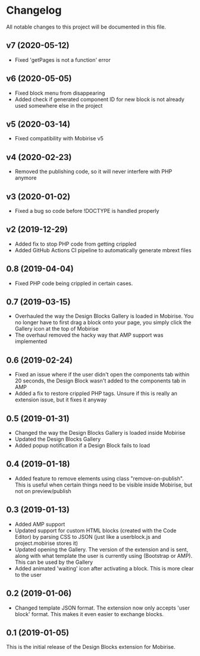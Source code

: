 # Changelog

All notable changes to this project will be documented in this file.

## v7 (2020-05-12)

- Fixed 'getPages is not a function' error

## v6 (2020-05-05)

- Fixed block menu from disappearing
- Added check if generated component ID for new block is not already used somewhere else in the project

## v5 (2020-03-14)

- Fixed compatibility with Mobirise v5

## v4 (2020-02-23)

- Removed the publishing code, so it will never interfere with PHP anymore

## v3 (2020-01-02)

- Fixed a bug so code before !DOCTYPE is handled properly

## v2 (2019-12-29)

- Added fix to stop PHP code from getting crippled
- Added GitHub Actions CI pipeline to automatically generate mbrext files

## 0.8 (2019-04-04)

- Fixed PHP code being crippled in certain cases.

## 0.7 (2019-03-15)

- Overhauled the way the Design Blocks Gallery is loaded in Mobirise. You no longer have to first drag a block onto your page, you simply click the Gallery icon at the top of Mobirise
- The overhaul removed the hacky way that AMP support was implemented

## 0.6 (2019-02-24)

- Fixed an issue where if the user didn't open the components tab within 20 seconds, the Design Block wasn't added to the components tab in AMP
- Added a fix to restore crippled PHP tags. Unsure if this is really an extension issue, but it fixes it anyway

## 0.5 (2019-01-31)

- Changed the way the Design Blocks Gallery is loaded inside Mobirise
- Updated the Design Blocks Gallery
- Added popup notification if a Design Block fails to load

## 0.4 (2019-01-18)

- Added feature to remove elements using class "remove-on-publish". This is useful when certain things need to be visible inside Mobirise, but not on preview/publish

## 0.3 (2019-01-13)

- Added AMP support
- Updated support for custom HTML blocks (created with the Code Editor) by parsing CSS to JSON (just like a userblock.js and project.mobirise stores it)
- Updated opening the Gallery. The version of the extension and is sent, along with what template the user is currently using (Bootstrap or AMP). This can be used by the Gallery
- Added animated 'waiting' icon after activating a block. This is more clear to the user

## 0.2 (2019-01-06)

- Changed template JSON format. The extension now only accepts 'user block' format. This makes it even easier to exchange blocks.

## 0.1 (2019-01-05)

This is the initial release of the Design Blocks extension for Mobirise.